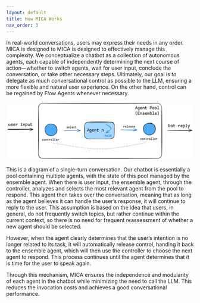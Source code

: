 ```yaml
---
layout: default
title: How MICA Works
nav_order: 3
---
```


In real-world conversations, users may express their needs in any order.  MICA is designed to MICA is designed to effectively manage this complexity.  We conceptualize a chatbot as a collection of autonomous agents, each capable of independently determining the next course of action—whether to switch agents, wait for user input, conclude the conversation, or take other necessary steps. Ultimately, our goal is to delegate as much conversational control as possible to the LLM, ensuring a more flexible and natural user experience. On the other hand, control can be regained by Flow Agents whenever necessary. 

![schedule.png](schedule.png)

This is a diagram of a single-turn conversation. Our chatbot is essentially a pool containing multiple agents, with the state of this pool managed by the ensemble agent. When there is user input, the ensemble agent, through the controller, analyzes and selects the most relevant agent from the pool to respond. This agent then takes over the conversation, meaning that as long as the agent believes it can handle the user’s response, it will continue to reply to the user. This assumption is based on the idea that users, in general, do not frequently switch topics, but rather continue within the current context, so there is no need for frequent reassessment of whether a new agent should be selected.

However, when the agent clearly determines that the user’s intention is no longer related to its task, it will automatically release control, handing it back to the ensemble agent, which will then use the controller to choose the next agent to respond. This process continues until the agent determines that it is time for the user to speak again.

Through this mechanism, MICA ensures the independence and modularity of each agent in the chatbot while minimizing the need to call the LLM. This reduces the invocation costs and achieves a good conversational performance.
